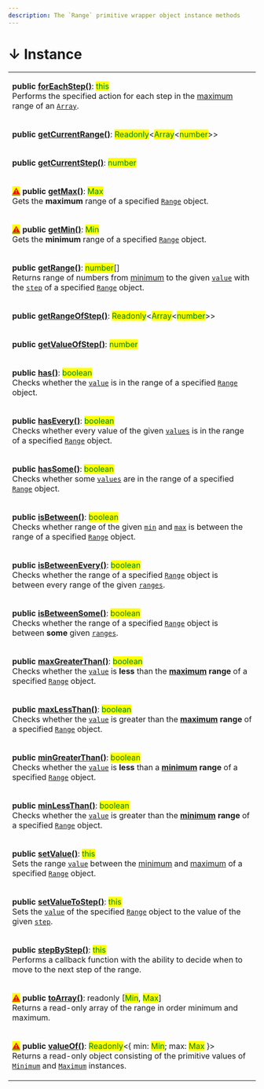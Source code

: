 ```yaml
---
description: The `Range` primitive wrapper object instance methods
---
```


# ↓ Instance

|                                                                                                                                                                                                                                                                                                                                                                                                                                                                                                                                                                                                                                           |
| ----------------------------------------------------------------------------------------------------------------------------------------------------------------------------------------------------------------------------------------------------------------------------------------------------------------------------------------------------------------------------------------------------------------------------------------------------------------------------------------------------------------------------------------------------------------------------------------------------------------------------------------- |
| <p><strong>public</strong> <a href="foreachstep.md"><strong>forEachStep()</strong></a>: <mark style="color:green;">this</mark><br>Performs the specified action for each step in the <a href="../properties/max.md">maximum</a> range of an <a href="https://developer.mozilla.org/en-US/docs/Web/JavaScript/Reference/Global_Objects/Array"><code>Array</code></a>.</p>                                                                                                                                                                                                                                                                  |
| <p><strong>public</strong> <a href="getcurrentrange.md"><strong>getCurrentRange()</strong></a>: <mark style="color:green;">Readonly</mark>&#x3C;<mark style="color:green;">Array</mark>&#x3C;<mark style="color:green;">number</mark>>> | <mark style="color:green;">undefined</mark><br>Returns a range of numbers from <a href="../properties/min.md">minimum</a> to the current <a href="../accessors/value.md">value</a> by the <a href="../accessors/get-step.md"><code>step</code></a> of a specified <a href="broken-reference"><code>Range</code></a> object.</p>                                                                 |
| <p><strong>public</strong> <a href="getcurrentstep.md"><strong>getCurrentStep()</strong></a>: <mark style="color:green;">number</mark> | <mark style="color:green;">undefined</mark><br>Returns the step of the range <a href="../accessors/value.md">value</a>.</p>                                                                                                                                                                                                                                                                                                                                                                      |
| <p><mark style="color:red;"></mark><a href="../../general-concepts.md#undefined"><mark style="color:red;">⚠</mark></a> <strong>public</strong> <a href="getmax.md"><strong>getMax()</strong></a>: <mark style="color:green;">Max</mark><br><mark style="color:green;"></mark>Gets the <strong>maximum</strong> range of a specified <a href="broken-reference"><code>Range</code></a> object.</p>                                                                                                                                                                                                                                         |
| <p><mark style="color:red;"></mark><a href="../../general-concepts.md#undefined"><mark style="color:red;">⚠</mark></a> <strong>public</strong> <a href="getmin.md"><strong>getMin()</strong></a>: <mark style="color:green;">Min</mark><br><mark style="color:green;"></mark>Gets the <strong>minimum</strong> range of a specified <a href="broken-reference"><code>Range</code></a> object.</p>                                                                                                                                                                                                                                         |
| <p><strong>public</strong> <a href="getrange.md"><strong>getRange()</strong></a>: <mark style="color:green;">number</mark>[]<br>Returns range of numbers from <a href="../properties/min.md">minimum</a> to the given <a href="getrange.md#value-number-this.max"><code>value</code></a> with the <a href="../accessors/get-step.md"><code>step</code></a> of a specified <a href="broken-reference"><code>Range</code></a> object.</p>                                                                                                                                                                                                   |
| <p><strong>public</strong> <a href="getrangeofstep.md"><strong>getRangeOfStep()</strong></a>: <mark style="color:green;">Readonly</mark>&#x3C;<mark style="color:green;">Array</mark>&#x3C;<mark style="color:green;">number</mark>>> | <mark style="color:green;">undefined</mark><br><mark style="color:green;"></mark>Returns a range of numbers by the specified <a href="../accessors/get-step.md"><code>step</code></a> from the <a href="../properties/min.md">minimum</a> to the given <a href="getrangeofstep.md#step-number"><code>step</code></a> of a specified <a href="broken-reference"><code>Range</code></a> object.</p> |
| <p><strong>public</strong> <a href="getvalueofstep.md"><strong>getValueOfStep()</strong></a>: <mark style="color:green;">number</mark> | <mark style="color:green;">undefined</mark><br><mark style="color:green;"></mark>Returns the range value of the given <a href="getvalueofstep.md#step-number"><code>step</code></a>.</p>                                                                                                                                                                                                                                                                                                         |
| <p><strong>public</strong> <a href="has.md"><strong>has()</strong></a>: <mark style="color:green;">boolean</mark><br><mark style="color:green;"></mark>Checks whether the <a href="has.md#value-number"><code>value</code></a> is in the range of a specified <a href="broken-reference"><code>Range</code></a> object.</p>                                                                                                                                                                                                                                                                                                               |
| <p><strong>public</strong> <a href="hasevery.md"><strong>hasEvery()</strong></a>: <mark style="color:green;">boolean</mark><br><mark style="color:green;"></mark>Checks whether every value of the given <a href="hasevery.md#...values-number"><code>values</code></a> is in the range of a specified <a href="broken-reference"><code>Range</code></a> object.</p>                                                                                                                                                                                                                                                                      |
| <p><strong>public</strong> <a href="hassome.md"><strong>hasSome()</strong></a>: <mark style="color:green;">boolean</mark><br><mark style="color:green;"></mark>Checks whether some <a href="hassome.md#...values-number"><code>values</code></a> are in the range of a specified <a href="broken-reference"><code>Range</code></a> object.</p>                                                                                                                                                                                                                                                                                            |
| <p><strong>public</strong> <a href="isbetween.md"><strong>isBetween()</strong></a>: <mark style="color:green;">boolean</mark><br><mark style="color:green;"></mark>Checks whether range of the given <a href="isbetween.md#min-number"><code>min</code></a> and <a href="isbetween.md#max-number"><code>max</code></a> is between the range of a specified <a href="broken-reference"><code>Range</code></a> object.</p>                                                                                                                                                                                                                  |
| <p><strong>public</strong> <a href="isbetweenevery.md"><strong>isBetweenEvery()</strong></a>: <mark style="color:green;">boolean</mark><br><mark style="color:green;"></mark>Checks whether the range of a specified <a href="broken-reference"><code>Range</code></a> object is between every range of the given <a href="isbetweenevery.md#...ranges-number-number"><code>ranges</code></a>.</p>                                                                                                                                                                                                                                        |
| <p><strong>public</strong> <a href="isbetweensome.md"><strong>isBetweenSome()</strong></a>: <mark style="color:green;">boolean</mark><br><mark style="color:green;"></mark>Checks whether the range of a specified <a href="broken-reference"><code>Range</code></a> object is between <strong>some</strong> given <a href="isbetweensome.md#...ranges-number-number"><code>ranges</code></a>.</p>                                                                                                                                                                                                                                        |
| <p><strong>public</strong> <a href="maxgreaterthan.md"><strong>maxGreaterThan()</strong></a>: <mark style="color:green;">boolean</mark><br><mark style="color:green;"></mark>Checks whether the <a href="maxgreaterthan.md#value-number"><code>value</code></a> is <strong>less</strong> than the <a href="../properties/max.md"><strong>maximum</strong></a> <strong>range</strong> of a specified <a href="broken-reference"><code>Range</code></a> object.</p>                                                                                                                                                                         |
| <p><strong>public</strong> <a href="maxlessthan.md"><strong>maxLessThan()</strong></a>: <mark style="color:green;">boolean</mark><br><mark style="color:green;"></mark>Checks whether the <a href="maxlessthan.md#value-number"><code>value</code></a> is greater than the <a href="../properties/max.md"><strong>maximum</strong></a> <strong>range</strong> of a specified <a href="broken-reference"><code>Range</code></a> object.</p>                                                                                                                                                                                                |
| <p><strong>public</strong> <a href="mingreaterthan.md"><strong>minGreaterThan()</strong></a>: <mark style="color:green;">boolean</mark><br><mark style="color:green;"></mark>Checks whether the <a href="mingreaterthan.md#value-number"><code>value</code></a> is <strong>less</strong> than a <a href="../properties/min.md"><strong>minimum</strong></a> <strong>range</strong> of a specified <a href="broken-reference"><code>Range</code></a> object.</p>                                                                                                                                                                           |
| <p><strong>public</strong> <a href="minlessthan.md"><strong>minLessThan()</strong></a>: <mark style="color:green;">boolean</mark><br><mark style="color:green;"></mark>Checks whether the <a href="minlessthan.md#value-number"><code>value</code></a> is greater than the <a href="../properties/min.md"><strong>minimum</strong></a> <strong>range</strong> of a specified <a href="broken-reference"><code>Range</code></a> object.</p>                                                                                                                                                                                                |
| <p><strong>public</strong> <a href="setvalue.md"><strong>setValue()</strong></a>: <mark style="color:green;">this</mark><br>Sets the range <a href="../accessors/value.md"><code>value</code></a> between the <a href="../properties/min.md">minimum</a> and <a href="../properties/max.md#range.prototype.max">maximum</a> of a specified <a href="broken-reference"><code>Range</code></a> object.</p>                                                                                                                                                                                                                                  |
| <p><strong>public</strong> <a href="setvaluetostep.md"><strong>setValueToStep()</strong></a>: <mark style="color:green;">this</mark><br>Sets the <a href="../accessors/value.md"><code>value</code></a> of the specified <a href="broken-reference"><code>Range</code></a> object to the value of the given <a href="setvaluetostep.md#step-number"><code>step</code></a>.</p>                                                                                                                                                                                                                                                            |
| <p><strong>public</strong> <a href="stepbystep.md"><strong>stepByStep()</strong></a>: <mark style="color:green;">this</mark><br>Performs a callback function with the ability to decide when to move to the next step of the range.</p>                                                                                                                                                                                                                                                                                                                                                                                                   |
| <p><a href="../../general-concepts.md#undefined"><mark style="color:red;">⚠</mark></a> <strong>public</strong> <a href="toarray.md"><strong>toArray()</strong></a>: readonly [<mark style="color:green;">Min</mark>, <mark style="color:green;">Max</mark>]<br>Returns a read-only array of the range in order minimum and maximum.</p>                                                                                                                                                                                                                                                                                                   |
| <p><a href="../../general-concepts.md#undefined"><mark style="color:red;">⚠</mark></a> <strong>public</strong> <a href="valueof.md#range.prototype.valueof"><strong>valueOf()</strong></a>: <mark style="color:green;">Readonly</mark>&#x3C;{ min: <mark style="color:green;">Min</mark>; max: <mark style="color:green;">Max</mark> }><br>Returns a read-only object consisting of the primitive values of <a href="broken-reference"><code>Minimum</code></a> and <a href="broken-reference"><code>Maximum</code></a> instances.</p>                                                                                                    |
